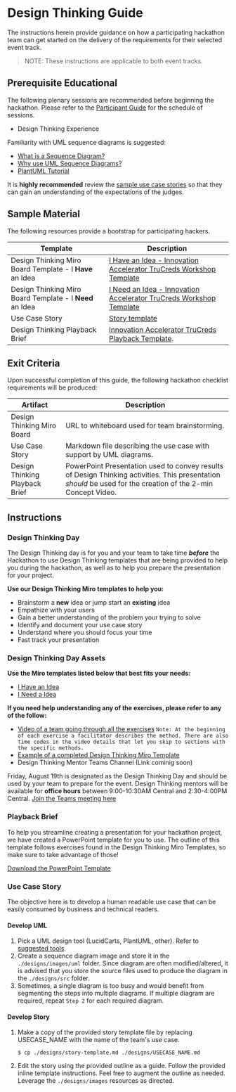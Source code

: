 # Design Thinking Guide

The instructions herein provide guidance on how a participating hackathon team can get started on the delivery of the requirements for their selected event track. 

>NOTE: These instructions are applicable to both event tracks.
## Prerequisite Educational

The following plenary sessions are recommended before beginning the hackathon. Please refer to the [Participant Guide](https://www.notion.so/angelhack/TruCreds-Hack-A-Digital-Trust-Hackathon-7e74d78809fb4a56bb9f898b48007464) for the schedule of sessions. 

* Design Thinking Experience

Familiarity with UML sequence diagrams is suggested:

* [What is a Sequence Diagram?](https://en.wikipedia.org/wiki/Sequence_diagram)
* [Why use UML Sequence Diagrams?](https://www.lucidchart.com/pages/uml-sequence-diagram)
* [PlantUML Tutorial](https://plantuml.com/sequence-diagram)

It is **highly recommended** review the [sample use case stories](./../HELP.md#digital-trust-use-cases) so that they can gain an understanding of the expectations of the judges.

## Sample Material
The following resources provide a bootstrap for participating hackers.

| Template | Description |
| --- | --- |
| Design Thinking Miro Board Template - I **Have** an Idea | [I Have an Idea - Innovation Accelerator TruCreds Workshop Template]() |
| Design Thinking Miro Board Template - I **Need** an Idea | [I Need an Idea - Innovation Accelerator TruCreds Workshop Template]() |
| Use Case Story | [Story template](../designs/story-template.md) |
| Design Thinking Playback Brief | [Innovation Accelerator TruCreds Playback Template]().|

## Exit Criteria
Upon successful completion of this guide, the following hackathon checklist requirements will be produced:

| Artifact | Description |
| --- | --- |
| Design Thinking Miro Board | URL to whiteboard used for team brainstorming. |
| Use Case Story | Markdown file describing the use case with support by UML diagrams. 
| Design Thinking Playback Brief | PowerPoint Presentation used to convey results of Design Thinking activities. This presentation *should* be used for the creation of the 2-min Concept Video. |

## Instructions
### Design Thinking Day

The Design Thinking day is for you and your team to take time ***before*** the Hackathon to use Design Thinking templates that are being provided to help you during the hackathon, as well as to help you prepare the presentation for your project.

**Use our Design Thinking Miro templates to help you:**
* Brainstorm a **new** idea or jump start an **existing** idea
* Empathize with your users
* Gain a better understanding of the problem your trying to solve
* Identify and document your use case story
* Understand where you should focus your time
* Fast track your presentation

### Design Thinking Day Assets

**Use the Miro templates listed below that best fits your needs:**
* [I Have an Idea](https://miro.com/app/dashboard/?tpTemplate=uXjVOmSchyk%3D&isCustom=true&share_link_id=923512925225)
* [I Need a Idea](https://miro.com/app/dashboard/?tpTemplate=uXjVOmSTX18%3D&isCustom=true&share_link_id=500327005307)

**If you need help understanding any of the exercises, please refer to any of the follow:**
* [Video of a team going through all the exercises](https://web.microsoftstream.com/video/deb6f4ce-1b36-4450-8b7a-5d87b95c4c79)
```Note: At the beginning of each exercise a facilitator describes the method. There are also time codes in the video details that let you skip to sections with the specific methods.```  
* [Example of a completed Design Thinking Miro Template
](https://)  
* Design Thinking Mentor Teams Channel (Link cominig soon)
    
Friday, August 19th is designated as the Design Thinking Day and should be used by your team to prepare for the event. Design Thinking mentors will be available for **office hours** between 9:00-10:30AM Central and 2:30-4:00PM Central. [Join the Teams meeting here](https://)

### Playback Brief

To help you streamline creating a presentation for your hackathon project, we have created a PowerPoint template for you to use. The outline of this template follows exercises found in the Design Thinking Miro Templates, so make sure to take advantage of those!

[Download the PowerPoint Template](https://)
 

### Use Case Story

The objective here is to develop a human readable use case that can be easily consumed by business and technical readers. 

#### Develop UML

1. Pick a UML design tool (LucidCarts, PlantUML, other). Refer to [suggested tools](../submission-guides/tools.md).
2. Create a sequence diagram image and store it in the `./designs/images/uml` folder. Since diagram are often modified/altered, it is advised that you store the source files used to produce the diagram in the `./designs/src` folder.
3. Sometimes, a single diagram is too busy and would benefit from segmenting the steps into multiple diagrams. If multiple diagram are required, repeat `Step 2` for each required diagram. 
#### Develop Story

1. Make a copy of the provided story template file by replacing USECASE_NAME with the name of the team's use case.
   
   ```
   $ cp ./designs/story-template.md ./designs/USECASE_NAME.md 
   ```
2. Edit the story using the provided outline as a guide. Follow the provided inline template instructions. Feel free to augment the outline as needed. Leverage the `./designs/images` resources as directed. 





